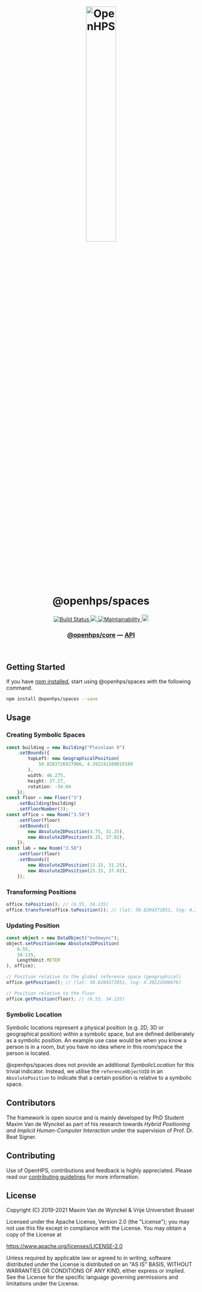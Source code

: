 <h1 align="center">
  <img alt="OpenHPS" src="https://openhps.org/images/logo_text-512.png" width="40%" /><br />
  @openhps/spaces
</h1>
<p align="center">
    <a href="https://github.com/OpenHPS/openhps-spaces/actions/workflows/main.yml" target="_blank">
        <img alt="Build Status" src="https://github.com/OpenHPS/openhps-spaces/actions/workflows/main.yml/badge.svg">
    </a>
    <a href="https://codecov.io/gh/OpenHPS/openhps-spaces">
        <img src="https://codecov.io/gh/OpenHPS/openhps-spaces/branch/master/graph/badge.svg"/>
    </a>
    <a href="https://codeclimate.com/github/OpenHPS/openhps-spaces/" target="_blank">
        <img alt="Maintainability" src="https://img.shields.io/codeclimate/maintainability/OpenHPS/openhps-spaces">
    </a>
    <a href="https://badge.fury.io/js/@openhps%spaces">
        <img src="https://badge.fury.io/js/@openhps%2Fspaces.svg" alt="npm version" height="18">
    </a>
</p>

<h3 align="center">
    <a href="https://github.com/OpenHPS/openhps-core">@openhps/core</a> &mdash; <a href="https://openhps.org/docs/spaces">API</a>
</h3>

<br />

## Getting Started
If you have [npm installed](https://www.npmjs.com/get-npm), start using @openhps/spaces with the following command.
```bash
npm install @openhps/spaces --save
```
## Usage

### Creating Symbolic Spaces 
```typescript
const building = new Building("Pleinlaan 9")
    .setBounds({
        topLeft: new GeographicalPosition(
            50.8203726927966, 4.392241309019189
        ),
        width: 46.275,
        height: 37.27,
        rotation: -34.04
    });
const floor = new Floor("3")
    .setBuilding(building)
    .setFloorNumber(3);
const office = new Room("3.58")
    .setFloor(floor)
    .setBounds([
        new Absolute2DPosition(4.75, 31.25),
        new Absolute2DPosition(8.35, 37.02),
    ]);
const lab = new Room("3.58")
    .setFloor(floor)
    .setBounds([
        new Absolute2DPosition(13.15, 31.25),
        new Absolute2DPosition(25.15, 37.02),
    ]);
```

### Transforming Positions
```typescript
office.toPosition(); // (6.55, 34.135)
office.transform(office.toPosition()); // (lat: 50.8204372851, lng: 4.39222609676)
```

### Updating Position
```typescript
const object = new DataObject("mvdewync");
object.setPosition(new Absolute2DPosition(
    6.55,
    34.135,
    LengthUnit.METER
), office);

// Position relative to the global reference space (geographical)
office.getPosition(); // (lat: 50.8204372851, lng: 4.39222609676)

// Position relative to the floor
office.getPosition(floor); // (6.55, 34.135)
```

### Symbolic Location
Symbolic locations represent a physical position (e.g. 2D, 3D or geographical position) within a symbolic space, but are defined
deliberately as a symbolic position. An example use case would be when you know a person is in a room, but you have no idea where
in this room/space the person is located.

@openhps/spaces does not provide an additional *SymbolicLocation* for this trivial indicator. Instead, we utilise the ```referenceObjectUID```
in an ```AbsolutePosition``` to indicate that a certain position is relative to a symbolic space.

## Contributors
The framework is open source and is mainly developed by PhD Student Maxim Van de Wynckel as part of his research towards *Hybrid Positioning and Implicit Human-Computer Interaction* under the supervision of Prof. Dr. Beat Signer.

## Contributing
Use of OpenHPS, contributions and feedback is highly appreciated. Please read our [contributing guidelines](CONTRIBUTING.md) for more information.

## License
Copyright (C) 2019-2021 Maxim Van de Wynckel & Vrije Universiteit Brussel

Licensed under the Apache License, Version 2.0 (the "License"); you may not use this file except in compliance with the License. You may obtain a copy of the License at

https://www.apache.org/licenses/LICENSE-2.0

Unless required by applicable law or agreed to in writing, software distributed under the License is distributed on an "AS IS" BASIS, WITHOUT WARRANTIES OR CONDITIONS OF ANY KIND, either express or implied. See the License for the specific language governing permissions and limitations under the License.